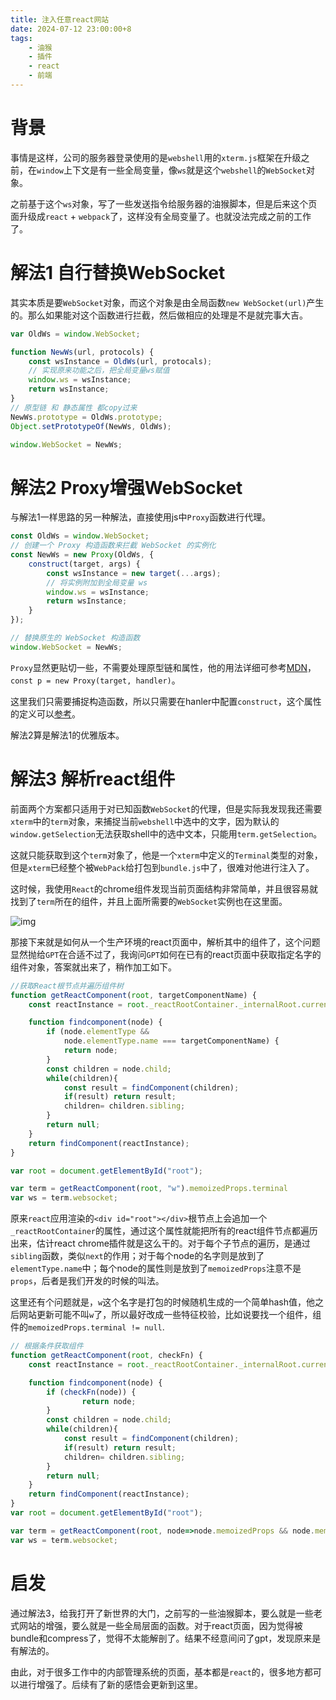 ```yaml
---
title: 注入任意react网站
date: 2024-07-12 23:00:00+8
tags:
    - 油猴
    - 插件
    - react
    - 前端
---
```

# 背景
事情是这样，公司的服务器登录使用的是`webshell`用的`xterm.js`框架在升级之前，在`window`上下文是有一些全局变量，像`ws`就是这个`webshell`的`WebSocket`对象。

之前基于这个`ws`对象，写了一些发送指令给服务器的油猴脚本，但是后来这个页面升级成`react` + `webpack`了，这样没有全局变量了。也就没法完成之前的工作了。
# 解法1 自行替换WebSocket
其实本质是要`WebSocket`对象，而这个对象是由全局函数`new WebSocket(url)`产生的。那么如果能对这个函数进行拦截，然后做相应的处理是不是就完事大吉。
```js
var OldWs = window.WebSocket;

function NewWs(url, protocols) {
    const wsInstance = OldWs(url, protocals);
    // 实现原来功能之后，把全局变量ws赋值
    window.ws = wsInstance;
    return wsInstance;
}
// 原型链 和 静态属性 都copy过来
NewWs.prototype = OldWs.prototype;
Object.setPrototypeOf(NewWs, OldWs);

window.WebSocket = NewWs;
```
# 解法2 Proxy增强WebSocket
与解法1一样思路的另一种解法，直接使用js中`Proxy`函数进行代理。
```js
const OldWs = window.WebSocket;
// 创建一个 Proxy 构造函数来拦截 WebSocket 的实例化
const NewWs = new Proxy(OldWs, {
    construct(target, args) {
        const wsInstance = new target(...args);
        // 将实例附加到全局变量 ws
        window.ws = wsInstance;
        return wsInstance;
    }
});

// 替换原生的 WebSocket 构造函数
window.WebSocket = NewWs;
```
`Proxy`显然更贴切一些，不需要处理原型链和属性，他的用法详细可参考[MDN](https://developer.mozilla.org/zh-CN/docs/Web/JavaScript/Reference/Global_Objects/Proxy)，`const p = new Proxy(target, handler)`。

这里我们只需要捕捉构造函数，所以只需要在hanler中配置`construct`，这个属性的定义可以[参考](https://developer.mozilla.org/zh-CN/docs/Web/JavaScript/Reference/Global_Objects/Proxy/Proxy/construct)。

解法2算是解法1的优雅版本。
# 解法3 解析react组件
前面两个方案都只适用于对已知函数`WebSocket`的代理，但是实际我发现我还需要`xterm`中的`term`对象，来捕捉当前`webshell`中选中的文字，因为默认的`window.getSelection`无法获取shell中的选中文本，只能用`term.getSelection`。

这就只能获取到这个`term`对象了，他是一个`xterm`中定义的`Terminal`类型的对象，但是`xterm`已经整个被`WebPack`给打包到`bundle.js`中了，很难对他进行注入了。

这时候，我使用`React`的chrome组件发现当前页面结构非常简单，并且很容易就找到了`term`所在的组件，并且上面所需要的`WebSocket`实例也在这里面。

![img](https://i.imgur.com/nlmUw04.png)

那接下来就是如何从一个生产环境的react页面中，解析其中的组件了，这个问题显然抛给`GPT`在合适不过了，我询问`GPT`如何在已有的react页面中获取指定名字的组件对象，答案就出来了，稍作加工如下。
```js
//获取React根节点并遍历组件树
function getReactComponent(root, targetComponentName) {
    const reactInstance = root._reactRootContainer._internalRoot.current;

    function findcomponent(node) {
        if (node.elementType && 
            node.elementType.name === targetComponentName) {
            return node;
        }
        const children = node.child;
        while(children){
            const result = findComponent(children);
            if(result) return result;
            children= children.sibling;
        }
        return null;
    }
    return findComponent(reactInstance);
}

var root = document.getElementById("root");

var term = getReactComponent(root, "w").memoizedProps.terminal
var ws = term.websocket;
```
原来`react`应用渲染的`<div id="root"></div>`根节点上会追加一个`_reactRootContainer`的属性，通过这个属性就能把所有的react组件节点都遍历出来，估计react chrome插件就是这么干的。对于每个子节点的遍历，是通过`sibling`函数，类似`next`的作用；对于每个node的名字则是放到了`elementType.name`中；每个node的属性则是放到了`memoizedProps`注意不是`props`，后者是我们开发的时候的叫法。

这里还有个问题就是，`w`这个名字是打包的时候随机生成的一个简单hash值，他之后网站更新可能不叫`w`了，所以最好改成一些特征校验，比如说要找一个组件，组件的`memoizedProps.terminal != null`.
```js
// 根据条件获取组件
function getReactComponent(root, checkFn) {
    const reactInstance = root._reactRootContainer._internalRoot.current;

    function findcomponent(node) {
        if (checkFn(node)) {
                return node;
        }
        const children = node.child;
        while(children){
            const result = findComponent(children);
            if(result) return result;
            children= children.sibling;
        }
        return null;
    }
    return findComponent(reactInstance);
}
var root = document.getElementById("root");

var term = getReactComponent(root, node=>node.memoizedProps && node.memoizedProps.terminal).memoizedProps.terminal
var ws = term.websocket;
```
# 启发
通过解法3，给我打开了新世界的大门，之前写的一些油猴脚本，要么就是一些老式网站的增强，要么就是一些全局层面的函数。对于react页面，因为觉得被bundle和compress了，觉得不太能解剖了。结果不经意间问了gpt，发现原来是有解法的。

由此，对于很多工作中的内部管理系统的页面，基本都是`react`的，很多地方都可以进行增强了。后续有了新的感悟会更新到这里。